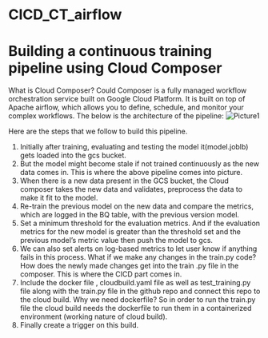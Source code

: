 # CICD_CT_airflow
# Building a continuous training pipeline using Cloud Composer 
What is Cloud Composer?
Could Composer is a fully managed workflow orchestration service built on Google Cloud Platform. It is built on top of Apache airflow, which allows you to define, schedule, and monitor your complex workflows.
The below is the architecture of the pipeline:
![Picture1](https://github.com/user-attachments/assets/75336997-01bc-4c25-aeb7-846f9266ea32)



Here are the steps that we follow to build this pipeline. 
1.	Initially after training, evaluating and testing the model it(model.joblb) gets loaded into the gcs bucket.  
2.	But the model might become stale if not trained continuously as the new data comes in. This is where the above pipeline comes into picture.
3.	When there is a new data present in the GCS bucket, the Cloud composer takes the new data and validates, preprocess the data to make it fit to the model. 
4.	 Re-train the previous model on the new data and compare the metrics, which are logged in the BQ table, with the previous version model. 
5.	Set a minimum threshold for the evaluation metrics. And if the evaluation metrics for the new model is greater than the threshold set and the previous model’s metric value then push the model to gcs. 
6.	We can also set alerts on log-based metrics to let user know if anything fails in this process. 
What if we make any changes in the train.py code? How does the newly made changes get into the train .py file in the composer. This is where the CICD part comes in. 
7.	Include the docker file , cloudbuild.yaml file as well as test_training.py file  along with the train.py file in the github repo and connect this repo to the cloud build. 
Why we need dockerfile? So in order to run the train.py file the cloud build needs the dockerfile to run them in a containerized environment (working nature of cloud build). 
8.	Finally create a trigger on this build. 
